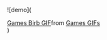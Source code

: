 ![demo](<div class="tenor-gif-embed" data-postid="24512384" data-share-method="host" data-aspect-ratio="0.7625" data-width="100%"><a href="https://tenor.com/view/games-birb-gif-24512384">Games Birb GIF</a>from <a href="https://tenor.com/search/games-gifs">Games GIFs</a></div> <script type="text/javascript" async src="https://tenor.com/embed.js"></script>)
